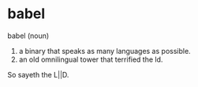 # babel

babel (noun)
1. a binary that speaks as many languages as possible.
2. an old omnilingual tower that terrified the ld.

So sayeth the L||D.
